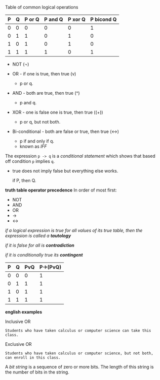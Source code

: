Table of common logical operations

| P | Q |P or Q|P and Q|P xor Q|P bicond Q|
|---|---|------|-------|-------|----------|
| 0 | 0 |0     |0      |0      |1         |
| 0 | 1 |1     |0      |1      |0         |
| 1 | 0 |1     |0      |1      |0         |
| 1 | 1 |1     |1      |0      |1         |

- NOT (¬)

- OR - if one is true, then true (v)
  - p or q.
- AND - both are true, then true (^)
  - p and q.
- XOR - one is false one is true, then true ((+))
  - p or q, but not both.
- Bi-conditional - both are false or true, then true (<->)
  - p if and only if q.
  - known as *IFF*

The expression `p -> q` is a *conditional statement* which shows that based off condition `p` implies `q`.
- true does not imply false but everything else works.

     if P, then Q.

**truth table operator precedence**
In order of most first:
- NOT
- AND
- OR
- ->
- <->

*if a logical expression is true for all values of its true table, then the expression is called a **tautology***

*if it is false for all is **contradiction***

*if it is conditionally true its **contingent***

| P | Q |PvQ|P->(PvQ)|
|---|---|---|--------|
| 0 | 0 |0  |1       |
| 0 | 1 |1  |1       |
| 1 | 0 |1  |1       |
| 1 | 1 |1  |1       |


**english examples**

Inclusive OR

    Students who have taken calculus or computer science can take this class.

Exclusive OR

    Students who have taken calculus or computer science, but not both, can enroll in this class.

A *bit string* is a sequence of zero or more bits. The length of this string is the number of bits in the string.
